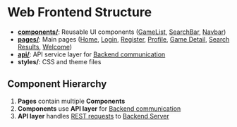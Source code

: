 # Web Frontend Structure

- **[components/](web/key-components.md#Components)**: Reusable UI components ([GameList](web/key-components.md#GameList), [SearchBar](web/key-components.md#SearchBar), [Navbar](web/key-components.md#Navbar))
- **[pages/](web/key-components.md#Pages)**: Main pages ([Home](web/key-components.md#HomePage), [Login](web/key-components.md#LoginPage), [Register](web/key-components.md#RegisterPage), [Profile](web/key-components.md#ProfilePage), [Game Detail](web/key-components.md#GameDetailPage), [Search Results](web/key-components.md#SearchResultsPage), [Welcome](web/key-components.md#WelcomePage))
- **[api/](web/api.md)**: API service layer for [Backend communication](backend/overview.md)
- **styles/**: CSS and theme files

## Component Hierarchy

1. **Pages** contain multiple **Components**
2. **Components** use **API layer** for [Backend communication](backend/api.md)
3. **API layer** handles [REST requests](web/api.md) to [Backend Server](backend/overview.md) 